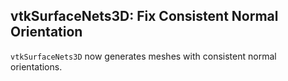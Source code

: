 ## vtkSurfaceNets3D: Fix Consistent Normal Orientation

`vtkSurfaceNets3D` now generates meshes with consistent normal orientations.
